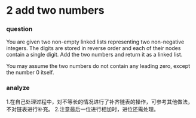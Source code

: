 # 2 add two numbers
### question
You are given two non-empty linked lists representing two non-negative integers. The digits are stored in reverse order and each of their nodes contain a single digit. Add the two numbers and return it as a linked list.

You may assume the two numbers do not contain any leading zero, except the number 0 itself.

### analyze
1.在自己处理过程中，对不等长的情况进行了补齐链表的操作，可参考其他做法，不对链表进行补充。
2.注意最后一位进行相加时，进位还需处理。
